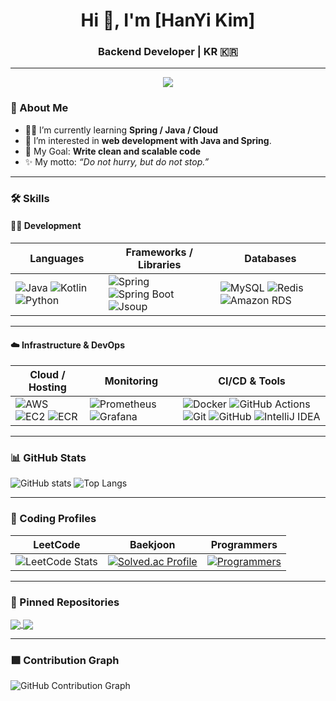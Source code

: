<h1 align="center">Hi 👋, I'm [HanYi Kim]</h1>
<h3 align="center">Backend Developer | KR 🇰🇷</h3>

---

<p align="center">
  <img src="https://readme-typing-svg.herokuapp.com?size=22&color=36BCF7&center=true&vCenter=true&width=600&lines=Backend+Developer;Java+%26+Spring+Enthusiast;Never+Stop+Learning!" />
</p>

### 📌 About Me
- 👨‍💻 I’m currently learning **Spring / Java / Cloud**
- 🌱 I’m interested in **web development with Java and Spring**.  
- 🎯 My Goal: **Write clean and scalable code**
- ✨ My motto: *“Do not hurry, but do not stop.”*

---

### 🛠 Skills

#### 👨‍💻 Development
| Languages | Frameworks / Libraries | Databases |
|-----------|-------------------------|-----------|
| ![Java](https://img.shields.io/badge/Java-007396?style=for-the-badge&logo=openjdk&logoColor=white) ![Kotlin](https://img.shields.io/badge/Kotlin-7F52FF?style=for-the-badge&logo=kotlin&logoColor=white) ![Python](https://img.shields.io/badge/Python-3776AB?style=for-the-badge&logo=python&logoColor=white) | ![Spring](https://img.shields.io/badge/Spring-6DB33F?style=for-the-badge&logo=spring&logoColor=white) ![Spring Boot](https://img.shields.io/badge/Spring_Boot-6DB33F?style=for-the-badge&logo=springboot&logoColor=white) ![Jsoup](https://img.shields.io/badge/Jsoup-FF6600?style=for-the-badge&logo=java&logoColor=white) | ![MySQL](https://img.shields.io/badge/MySQL-4479A1?style=for-the-badge&logo=mysql&logoColor=white) ![Redis](https://img.shields.io/badge/Redis-DC382D?style=for-the-badge&logo=redis&logoColor=white) ![Amazon RDS](https://img.shields.io/badge/Amazon_RDS-527FFF?style=for-the-badge&logo=amazonrds&logoColor=white) |

---

#### ☁️ Infrastructure & DevOps
| Cloud / Hosting | Monitoring | CI/CD & Tools |
|-----------------|------------|----------------|
| ![AWS](https://img.shields.io/badge/AWS-232F3E?style=for-the-badge&logo=amazonaws&logoColor=white) ![EC2](https://img.shields.io/badge/AWS_EC2-FF9900?style=for-the-badge&logo=amazonec2&logoColor=white) ![ECR](https://img.shields.io/badge/AWS_ECR-FF9900?style=for-the-badge&logo=amazonecr&logoColor=white) | ![Prometheus](https://img.shields.io/badge/Prometheus-E6522C?style=for-the-badge&logo=prometheus&logoColor=white) ![Grafana](https://img.shields.io/badge/Grafana-F46800?style=for-the-badge&logo=grafana&logoColor=white) | ![Docker](https://img.shields.io/badge/Docker-2496ED?style=for-the-badge&logo=docker&logoColor=white) ![GitHub Actions](https://img.shields.io/badge/GitHub_Actions-2088FF?style=for-the-badge&logo=githubactions&logoColor=white) ![Git](https://img.shields.io/badge/Git-F05032?style=for-the-badge&logo=git&logoColor=white) ![GitHub](https://img.shields.io/badge/GitHub-181717?style=for-the-badge&logo=github&logoColor=white) ![IntelliJ IDEA](https://img.shields.io/badge/IntelliJ_IDEA-000000?style=for-the-badge&logo=intellij-idea&logoColor=white) |



---

### 📊 GitHub Stats
![GitHub stats](https://github-readme-stats.vercel.app/api?username=kim-hani&show_icons=true&theme=radical)
![Top Langs](https://github-readme-stats.vercel.app/api/top-langs/?username=kim-hani&layout=compact&theme=radical)

---

### 🎯 Coding Profiles

| LeetCode | Baekjoon | Programmers |
|----------|----------|-------------|
| ![LeetCode Stats](https://leetcard.jacoblin.cool/owteno?theme=dark&font=Karma&ext=activity) | [![Solved.ac Profile](http://mazassumnida.wtf/api/v2/generate_badge?boj=h_ani99)](https://solved.ac/h_ani99/) | [![Programmers](https://img.shields.io/badge/Programmers-000000?style=for-the-badge&logo=java&logoColor=white)](https://school.programmers.co.kr/users/rlahani99@gmail.com) |


---

### 📌 Pinned Repositories
<a href="https://github.com/kim-hani/portforu">
  <img align="center" src="https://github-readme-stats.vercel.app/api/pin/?username=kim-hani&repo=portforu&theme=radical" />
</a>
<a href="https://github.com/kim-hani/tech-interview-study">
  <img align="center" src="https://github-readme-stats.vercel.app/api/pin/?username=kim-hani&repo=tech-interview-study&theme=radical" />
</a>

---

### 🟩 Contribution Graph
![GitHub Contribution Graph](https://github-readme-activity-graph.vercel.app/graph?username=kim-hani&theme=react-dark&bg_color=20232a&hide_border=true)

